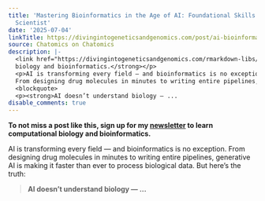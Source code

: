 ```yaml
---
title: 'Mastering Bioinformatics in the Age of AI: Foundational Skills for the Modern
  Scientist'
date: '2025-07-04'
linkTitle: https://divingintogeneticsandgenomics.com/post/ai-bioinformatics/
source: Chatomics on Chatomics
description: |-
  <link href="https://divingintogeneticsandgenomics.com/rmarkdown-libs/vembedr/css/vembedr.css" rel="stylesheet" /> <p><strong>To not miss a post like this, sign up for my <a href="https://divingintogeneticsandgenomics.ck.page/profile">newsletter</a> to learn computational
  biology and bioinformatics.</strong></p>
  <p>AI is transforming every field — and bioinformatics is no exception.
  From designing drug molecules in minutes to writing entire pipelines, generative AI is making it faster than ever to process biological data. But here’s the truth:</p>
  <blockquote>
  <p><strong>AI doesn’t understand biology — ...
disable_comments: true
---
```

<link href="https://divingintogeneticsandgenomics.com/rmarkdown-libs/vembedr/css/vembedr.css" rel="stylesheet" /> <p><strong>To not miss a post like this, sign up for my <a href="https://divingintogeneticsandgenomics.ck.page/profile">newsletter</a> to learn computational
biology and bioinformatics.</strong></p>
<p>AI is transforming every field — and bioinformatics is no exception.
From designing drug molecules in minutes to writing entire pipelines, generative AI is making it faster than ever to process biological data. But here’s the truth:</p>
<blockquote>
<p><strong>AI doesn’t understand biology — ...